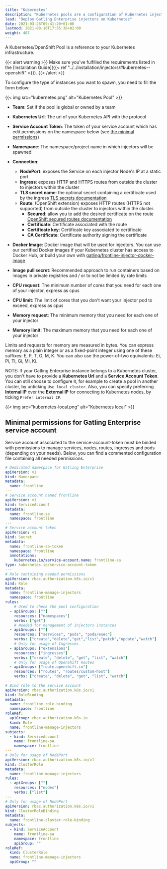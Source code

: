 ```yaml
---
title: "Kubernetes"
description: "Kubernetes pools are a configuration of Kubernetes injectors"
lead: "Deploy Gatling Enterprise injectors on Kubernetes"
date: 2021-03-26T09:41:20+01:00
lastmod: 2021-08-16T17:55:36+02:00
weight: 407
---
```


A Kubernetes/OpenShift Pool is a reference to your Kubernetes infrastructure.

{{< alert warning >}}
Make sure you've fulfilled the requirements listed in the [Installation Guide]({{< ref "../../installation/injectors/#kubernetes--openshift" >}}).
{{< /alert >}}

To configure the type of instances you want to spawn, you need to fill the form below:

{{< img src="kubernetes.png" alt="Kubernetes Pool" >}}

- **Team**: Set if the pool is global or owned by a team
- **Kubernetes Url**: The url of your Kubernetes API with the protocol
- **Service Account Token**: The token of your service account which has edit permissions on the namespace below (see [the minimal permissions](#minimal-permissions-for-gatling-enterprise-service-account))
- **Namespace**: The namespace/project name in which injectors will be spawned
- **Connection**:
    - **NodePort**: exposes the Service on each injector Node's IP at a static port
    - **Ingress**: exposes HTTP and HTTPS routes from outside the cluster to injectors within the cluster
    - **TLS secret name**: the optional secret containing a certificate used by the ingress [TLS secrets documentation](https://kubernetes.github.io/ingress-nginx/user-guide/tls/#tls-secrets)
    - **Route**: (OpenShift extension) exposes HTTP routes (HTTPS not supported) from outside the cluster to injectors within the cluster.
        - **Secured**: allow you to add the desired certificate on the route [OpenShift secured routes documentation](https://docs.openshift.com/container-platform/4.5/networking/routes/secured-routes.html)
        - **Certificate**: Certificate associated with the route
        - **Certificate key**: Certificate key associated to certificate
        - **CA Certificate**: Certificate authority signing the certificate

- **Docker Image**: Docker image that will be used for injectors. You can use our certified Docker images if your Kubernetes cluster has access to Docker Hub, or build your own with [gatling/frontline-injector-docker-image](https://github.com/gatling/frontline-injector-docker-image)
- **Image pull secret**: Recommended approach to run containers based on images in private registries and / or to not be limited by rate limits
- **CPU request**: The minimum number of cores that you need for each one of your injector, express as cpus
- **CPU limit**: The limit of cores that you don't want your injector pod to exceed, express as cpus
- **Memory request**: The minimum memory that you need for each one of your injector
- **Memory limit**: The maximum memory that you need for each one of your injector

Limits and requests for memory are measured in bytes. You can express memory as a plain integer or as a fixed-point integer using one of these suffixes: E, P, T, G, M, K. You can also use the power-of-two equivalents: Ei, Pi, Ti, Gi, Mi, Ki.

NOTE: If your Gatling Enterprise instance belongs to a Kubernetes cluster, you don't have to provide a **Kubernetes Url** and a **Service Account Token**.
You can still choose to configure it, for example to create a pool in another cluster, by unticking `Use local cluster`.
Also, you can specify preferring **Internal IP** over the **External IP** for connecting to Kubernetes nodes, by ticking `Prefer internal IP`.

{{< img src="kubernetes-local.png" alt="Kubernetes local" >}}

## Minimal permissions for Gatling Enterprise service account

Service account associated to the service-account-token must be binded with permissions to manage services, nodes, routes, ingresses and pods (depending on your needs).
Below, you can find a commented configuration file containing all needed permissions.

```yaml
# Dedicated namespace for Gatling Enterprise
apiVersion: v1
kind: Namespace
metadata:
  name: frontline
---
# Service account named frontline
apiVersion: v1
kind: ServiceAccount
metadata:
  name: frontline-sa
  namespace: frontline
---
# Service account token
apiVersion: v1
kind: Secret
metadata:
  name: frontline-sa-token
  namespace: frontline
  annotations:
    kubernetes.io/service-account.name: frontline-sa
type: kubernetes.io/service-account-token
---
# Role containing needed permissions
apiVersion: rbac.authorization.k8s.io/v1
kind: Role
metadata:
  name: frontline-manage-injectors
  namespace: frontline
rules:
    # Used to check the pool configuration
  - apiGroups: [""]
    resources: ["namespaces"]
    verbs: ["get"]
    # Needed for management of injectors instances
  - apiGroups: [""]
    resources: ["services", "pods", "pods/exec"]
    verbs: ["create","delete","get","list","patch","update","watch"]
    # Only for usage of Ingresses
  - apiGroups: ["extensions"]
    resources: ["ingresses"]
    verbs: ["create", "delete", "get", "list", "watch"]
    # Only for usage of OpenShift Routes
  - apiGroups: ["route.openshift.io"]
    resources: ["routes", "routes/custom-host"]
    verbs: ["create", "delete", "get", "list", "watch"]
---
# Bind role to the service account
apiVersion: rbac.authorization.k8s.io/v1
kind: RoleBinding
metadata:
  name: frontline-role-binding
  namespace: frontline
roleRef:
  apiGroup: rbac.authorization.k8s.io
  kind: Role
  name: frontline-manage-injectors
subjects:
  - kind: ServiceAccount
    name: frontline-sa
    namespace: frontline
---
# Only for usage of NodePort
apiVersion: rbac.authorization.k8s.io/v1
kind: ClusterRole
metadata:
  name: frontline-manage-injectors
rules:
  - apiGroups: [""]
    resources: ["nodes"]
    verbs: ["list"]
---
# Only for usage of NodePort
apiVersion: rbac.authorization.k8s.io/v1
kind: ClusterRoleBinding
metadata:
  name: frontline-cluster-role-binding
subjects:
  - kind: ServiceAccount
    name: frontline-sa
    namespace: frontline
    apiGroup: ""
roleRef:
  kind: ClusterRole
  name: frontline-manage-injectors
  apiGroup: ""
```
